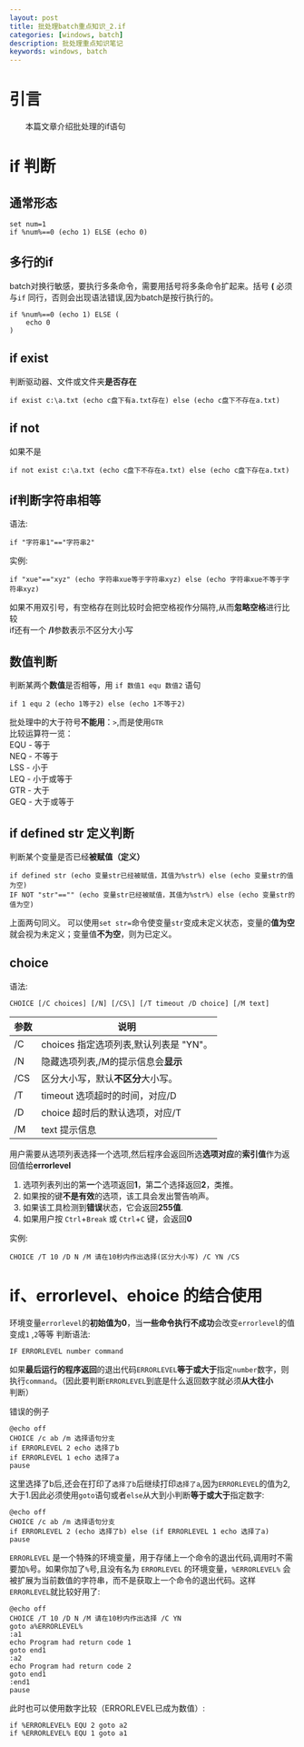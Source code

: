 ```yaml
---
layout: post
title: 批处理batch重点知识_2.if
categories: [windows, batch]
description: 批处理重点知识笔记
keywords: windows, batch
---
```

# 引言  
&emsp;&emsp;本篇文章介绍批处理的if语句    


# if 判断
## 通常形态  
```batch
set num=1
if %num%==0 (echo 1) ELSE (echo 0)
```

## 多行的if
batch对换行敏感，要执行多条命令，需要用括号将多条命令扩起来。括号 **(** 必须与`if` 同行，否则会出现语法错误,因为batch是按行执行的。  
```batch
if %num%==0 (echo 1) ELSE (
    echo 0
)
```

## if exist 
判断驱动器、文件或文件夹**是否存在**
```batch
if exist c:\a.txt (echo c盘下有a.txt存在) else (echo c盘下不存在a.txt)
```
## if not
如果不是   
```batch
if not exist c:\a.txt (echo c盘下不存在a.txt) else (echo c盘下存在a.txt)
```

## if判断字符串相等
语法:
```batch
if "字符串1"=="字符串2"
```
实例:  
```batch
if "xue"=="xyz" (echo 字符串xue等于字符串xyz) else (echo 字符串xue不等于字符串xyz)
```
如果不用双引号，有空格存在则比较时会把空格视作分隔符,从而**忽略空格**进行比较  
if还有一个 **/I**参数表示不区分大小写  

## 数值判断
判断某两个**数值**是否相等，用 `if 数值1 equ 数值2` 语句
```batch
if 1 equ 2 (echo 1等于2) else (echo 1不等于2)
```

批处理中的大于符号**不能用**：`>`,而是使用`GTR`  
比较运算符一览：  
EQU - 等于  
NEQ - 不等于  
LSS - 小于  
LEQ - 小于或等于  
GTR - 大于  
GEQ - 大于或等于  

## if defined str 定义判断
判断某个变量是否已经**被赋值（定义）**  
```batch
if defined str (echo 变量str已经被赋值，其值为%str%) else (echo 变量str的值为空)
IF NOT "str"=="" (echo 变量str已经被赋值，其值为%str%) else (echo 变量str的值为空)
```
上面两句同义。
可以使用`set str=`命令使变量`str`变成未定义状态，变量的**值为空**就会视为未定义；变量值**不为空**，则为已定义。

## choice
语法:
```batch
CHOICE [/C choices] [/N] [/CS\] [/T timeout /D choice] [/M text]
```

 参数  | 说明                         
-----|----------------------------
 /C  | choices 指定选项列表,默认列表是 "YN"。 
 /N  | 隐藏选项列表,/M的提示信息会**显示**      
 /CS | 区分大小写，默认**不区分**大小写。        
 /T  | timeout 选项超时的时间，对应/D       
 /D  | choice 超时后的默认选项，对应/T       
 /M  | text 提示信息                  



用户需要从选项列表选择一个选项,然后程序会返回所选**选项对应**的**索引值**作为返回值给**errorlevel**  

1.  选项列表列出的第**一**个选项返回**1**，第**二**个选择返回**2**，类推。
2.  如果按的键**不是有效**的选项，该工具会发出警告响声。
3.  如果该工具检测到**错误**状态，它会返回**255值**.
4.  如果用户按 `Ctrl`+`Break` 或 `Ctrl`+`C` 键，会返回**0**

实例:
```batch
CHOICE /T 10 /D N /M 请在10秒内作出选择(区分大小写) /C YN /CS
```

#  if、errorlevel、ehoice 的结合使用
环境变量`errorlevel`的**初始值为0**，当**一些命令执行不成功**会改变`errorlevel`的值变成`1` ,`2`等等
判断语法:  
```batch
IF ERRORLEVEL number command
```
如果**最后运行的程序返回**的退出代码`ERRORLEVEL`**等于或大于**指定`number`数字，则执行`command`。（因此要判断`ERRORLEVEL`到底是什么返回数字就必须**从大往小**判断）

错误的例子  
```batch
@echo off
CHOICE /c ab /m 选择语句分支
if ERRORLEVEL 2 echo 选择了b
if ERRORLEVEL 1 echo 选择了a
pause
```
这里选择了b后,还会在打印了`选择了b`后继续打印`选择了a`,因为`ERRORLEVEL`的值为2,大于1.因此必须使用`goto`语句或者`else`从大到小判断**等于或大于**指定数字:    
```batch
@echo off
CHOICE /c ab /m 选择语句分支
if ERRORLEVEL 2 (echo 选择了b) else (if ERRORLEVEL 1 echo 选择了a)
pause
```
`ERRORLEVEL` 是一个特殊的环境变量，用于存储上一个命令的退出代码,调用时不需要加`%`号。如果你加了`%`号,且没有名为 `ERRORLEVEL` 的环境变量，`%ERRORLEVEL%` 会被扩展为当前数值的字符串，而不是获取上一个命令的退出代码。这样`ERRORLEVEL`就比较好用了:  
```batch
@echo off
CHOICE /T 10 /D N /M 请在10秒内作出选择 /C YN
goto a%ERRORLEVEL%
:a1
echo Program had return code 1
goto end1
:a2
echo Program had return code 2
goto end1
:end1
pause
```
此时也可以使用数字比较（ERRORLEVEL已成为数值）:  
```batch
if %ERRORLEVEL% EQU 2 goto a2
if %ERRORLEVEL% EQU 1 goto a1
```
